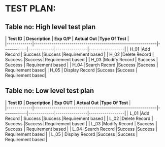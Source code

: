 # TEST PLAN:

## Table no: High level test plan

| **Test ID** | **Description**                                              | **Exp O/P** | **Actual Out** |**Type Of Test**  |    
|-------------|--------------------------------------------------------------|------------|-------------|----------------|------------------|
|  H_01       |Add Record                                                    | Success |Success |Requirement based |
|  H_02       |Delete Record                                                 |  Success |Success| Requirement based  |
|  H_03       |Modify Record                                                 |   Success  |    Success   |  Requirement based  |
|  H_04       |Search Record                                                 |Success |Success |  Requirement based|
|  H_05       | Display Record                                               |Success  |Success | Requirement based|
## Table no: Low level test plan

| **Test ID** | **Description**                                              | **Exp OUT** | **Actual Out** |**Type Of Test**  |    
|-------------|--------------------------------------------------------------|------------|-------------|----------------|------------------|
|  L_01       |Add Record                                                    | Success |Success |Requirement based |
|  L_02       |Delete Record                                                 |  Success |Success| Requirement based  |
|  L_03       |Modify Record                                                 |   Success  |    Success   |  Requirement based |
|  L_04       |Search Record                                                 |Success |Success | Requirement based  |
|  L_05       | Display Record                                               |Success |Success | Requirement based  |
